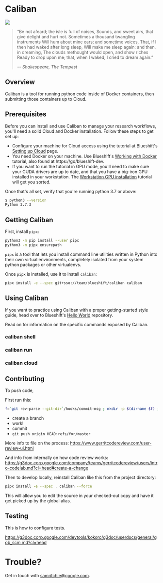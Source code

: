 # Caliban

![](https://upload.wikimedia.org/wikipedia/commons/a/ad/Stephano%2C_Trinculo_and_Caliban_dancing_from_The_Tempest_by_Johann_Heinrich_Ramberg.jpg)

> “Be not afeard; the isle is full of noises,
> Sounds, and sweet airs, that give delight and hurt not.
> Sometimes a thousand twangling instruments
> Will hum about mine ears; and sometime voices,
> That, if I then had waked after long sleep,
> Will make me sleep again: and then, in dreaming,
> The clouds methought would open, and show riches
> Ready to drop upon me; that, when I waked,
> I cried to dream again.”
>
> -- <cite>Shakespeare, The Tempest</cite>

## Overview

Caliban is a tool for running python code inside of Docker containers, then
submitting those containers up to Cloud.

## Prerequisites

Before you can install and use Caliban to manage your research workflows, you'll
need a solid Cloud and Docker installation. Follow these steps to get set up:

- Configure your machine for Cloud access using the tutorial at Blueshift's
  [Setting up
  Cloud](https://g3doc.corp.google.com/company/teams/blueshift/guide/cloud.md?cl=head)
  page.
- You need Docker on your machine. Use Blueshift's [Working with
  Docker](https://g3doc.corp.google.com/company/teams/blueshift/guide/docker.md?cl=head)
  tutorial, also found at https://go/blueshift-dev.
- If you want to run the tutorial in GPU mode, you'll need to make sure your
  CUDA drivers are up to date, and that you have a big-iron GPU installed in
  your workstation. The [Workstation GPU
  installation](https://g3doc.corp.google.com/company/teams/blueshift/guide/gpu_install.md?cl=head)
  tutorial will get you sorted.

Once that's all set, verify that you're running python 3.7 or above:

```bash
$ python3 --version
Python 3.7.3
```

## Getting Caliban

First, install `pipx`:

```bash
python3 -m pip install --user pipx
python3 -m pipx ensurepath
```

`pipx` is a tool that lets you install command line utilities written in Python
into their own virtual environments, completely isolated from your system python
packages or other virtualenvs.

Once `pipx` is installed, use it to install `caliban`:

```bash
pipx install -e --spec git+sso://team/blueshift/caliban caliban
```

## Using Caliban

If you want to practice using Caliban with a proper getting-started style guide,
head over to Blueshift's [Hello
World](https://team.git.corp.google.com/blueshift/hello-world/) repository.

Read on for information on the specific commands exposed by Caliban.

### caliban shell

### caliban run

### caliban cloud

## Contributing

To push code,

First run this:

```sh
f=`git rev-parse --git-dir`/hooks/commit-msg ; mkdir -p $(dirname $f) ; curl -Lo $f https://gerrit-review.googlesource.com/tools/hooks/commit-msg ; chmod +x $f
```

- create a branch
- work!
- commit
- `git push origin HEAD:refs/for/master`

More info to file on the process: https://www.gerritcodereview.com/user-review-ui.html

And info from internally on how code review works: https://g3doc.corp.google.com/company/teams/gerritcodereview/users/intro-codelab.md?cl=head#create-a-change

Then to develop locally, reinstall Caliban like this from the project directory:

```bash
pipx install -e --spec . caliban --force
```

This will allow you to edit the source in your checked-out copy and have it get
picked up by the global alias.


## Testing

This is how to configure tests.

https://g3doc.corp.google.com/devtools/kokoro/g3doc/userdocs/general/gob_scm.md?cl=head

# Trouble?

Get in touch with samritchie@google.com.
